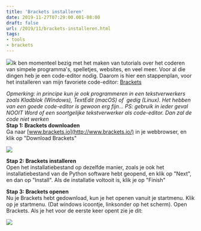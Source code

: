 ```yaml
---
title: 'Brackets installeren'
date: 2019-11-27T07:29:00.001-08:00
draft: false
url: /2019/11/brackets-installeren.html
tags: 
- tools
- brackets
---
```


[![](https://1.bp.blogspot.com/-2DNqGXtkLhc/XTwKyJ5_KTI/AAAAAAAABn0/uFlT9gGlTREsfVTdIIfXMrs85mV_XKMtACPcBGAYYCw/s200/brackets-seeklogo.com.png)](https://1.bp.blogspot.com/-2DNqGXtkLhc/XTwKyJ5_KTI/AAAAAAAABn0/uFlT9gGlTREsfVTdIIfXMrs85mV_XKMtACPcBGAYYCw/s1600/brackets-seeklogo.com.png)Ik ben momenteel bezig met het maken van tutorials over het coderen van simpele programma's, spelletjes, websites, en veel meer. Voor al die dingen heb je een code-editor nodig. Daarom is hier een stappenplan, voor het installeren van mijn favoriete code-editor: [Brackets](https://webdevelopment-en-meer.blogspot.com/2019/07/beste-code-editor-brackets.html)  
  
_Opmerking: in principe kun je ook programmeren in een tekstverwerkers zoals Kladblok (Windows), TextEdit (macOS) of  gedig (Linux). Het hebben van een goede code-editor is gewoon erg fijn... PS: gebruik in ieder geval NOOIT Word of een soortgelijke tekstverwerker als code-editor. Dan zal de code niet werken_  
**Stap 1: Brackets downloaden**  
Ga naar [www.brackets.io](http://www.brackets.io/) in je webbrowser, en klik op "Download Brackets"  
  

[![](https://1.bp.blogspot.com/-VQdMgXr-nJk/Xd1D-iJNDyI/AAAAAAAABxs/ixcRVXlxSYo3wdxY2MSH-BOHY10dOAqQgCLcBGAsYHQ/s640/screenshot%2B3.1.png)](https://1.bp.blogspot.com/-VQdMgXr-nJk/Xd1D-iJNDyI/AAAAAAAABxs/ixcRVXlxSYo3wdxY2MSH-BOHY10dOAqQgCLcBGAsYHQ/s1600/screenshot%2B3.1.png)

  
**Stap 2: Brackets installeren**  
Open het installatiebestand op dezelfde manier, zoals je ook het installatiebestand van de Python software hebt geopend, en klik op "Next", en dan op "Install". Als de installatie voltooit is, klik je op "Finish"  
  
**Stap 3: Brackets openen**  
Nu je Brackets hebt gedownload, kun je het openen vanuit je startmenu. Klik op je startmenu. (Dat windows icoontje, linksonder op het scherm). Open Brackets. Als je het voor de eerste keer opent zie je dit:  
  

[![](https://1.bp.blogspot.com/-DfyHyDA02Qw/Xd1GPMnAQSI/AAAAAAAABx8/2SCubHwaggIEwubsC4IahhnR7HKvXCFbQCLcBGAsYHQ/s640/brackets.png)](https://1.bp.blogspot.com/-DfyHyDA02Qw/Xd1GPMnAQSI/AAAAAAAABx8/2SCubHwaggIEwubsC4IahhnR7HKvXCFbQCLcBGAsYHQ/s1600/brackets.png)
